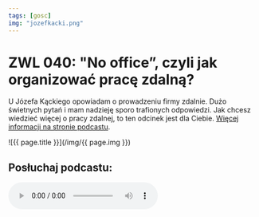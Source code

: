 ```yaml
---
tags: [gosc]
img: "jozefkacki.png"
---
```


# ZWL 040: "No office”, czyli jak organizować pracę zdalną?

U Józefa Kąckiego opowiadam o prowadzeniu firmy zdalnie. Dużo świetnych pytań i mam nadzieję sporo trafionych odpowiedzi. Jak chcesz wiedzieć więcej o pracy zdalnej, to ten odcinek jest dla Ciebie. [Więcej informacji na stronie podcastu](https://leadersisland.com/podcast-menedzera-lidera/no-office-czyli-jak-organizowac-prace-zdalna/).

<!--More-->

![{{ page.title }}](/img/{{ page.img }})

## Posłuchaj podcastu:

<audio controls>
<source src="https://d1dwvcwq657ipv.cloudfront.net/episodes/original/28536409?episode_id=25991507&show_id=2852236&user_id=10424404&tenant=SPREAKER&timestamp=1600425298&media_type=static&response-content-disposition=attachment%3Bfilename%3D%22leaders_island_podcast_40_no_office_czyli_jak_organizowac_prace_zdalna_michal_sliwinski.mp3%22&Expires=1601116498&Signature=YtGXTPi07SHmex%7EU2Do5-%7EiaBM6CAQ8Z1Xkl7IoWjm%7E3rn3AmgGuAOjeq3zylGm66Tacr4q0-tzlCF-QYafc27f8AyfqRAJyU4rXV2MxRU7xfnrDxDt1Vg-W2fNFfWAu0SwWbGm36czwMjt0iZKSkkoo%7EdvA9o1M%7EJ4xlxn-JOBDkSAnBZJRZ%7EZTWztRUFRbQIHAuf2Gr3dChdQ%7E1voKi-mtAW00%7EW5k1owOsynto-3Uxna1TbQdam49xqIEN%7E26G6JJtAoZH7jgzeg8%7EuTYNBIa96s1FUyG-08kswiKbKDSfk7lJaOuZxkr6Mqn8NHJbyu4p75WgtIrLtFNcQ5e1A__&Key-Pair-Id=APKAINDIVJ7TLFUAJI3A" type="audio/mpeg">
</audio>


[n]: https://nozbe.com/pl/?a=mike